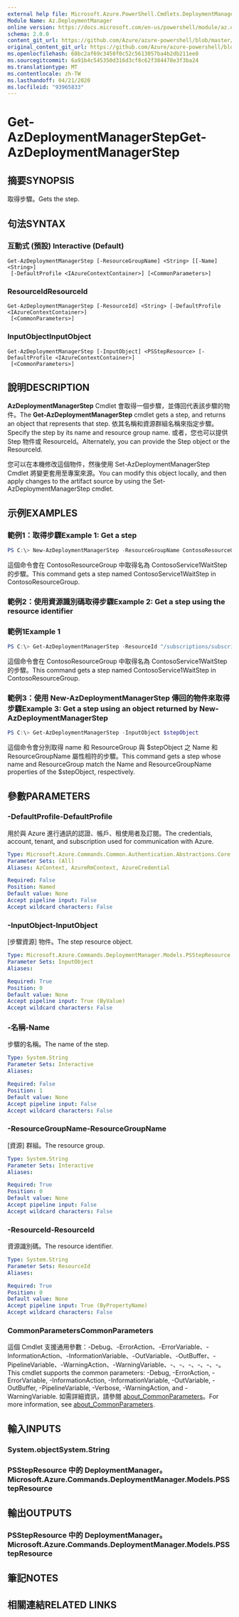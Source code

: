 ```yaml
---
external help file: Microsoft.Azure.PowerShell.Cmdlets.DeploymentManager.dll-Help.xml
Module Name: Az.DeploymentManager
online version: https://docs.microsoft.com/en-us/powershell/module/az.deploymentmanager/get-azdeploymentmanagerstep
schema: 2.0.0
content_git_url: https://github.com/Azure/azure-powershell/blob/master/src/DeploymentManager/DeploymentManager/help/Get-AzDeploymentManagerStep.md
original_content_git_url: https://github.com/Azure/azure-powershell/blob/master/src/DeploymentManager/DeploymentManager/help/Get-AzDeploymentManagerStep.md
ms.openlocfilehash: 68bc2af69c3450f0c52c5613057ba4b2db211ee8
ms.sourcegitcommit: 6a91b4c545350d316d3cf8c62f384478e3f3ba24
ms.translationtype: MT
ms.contentlocale: zh-TW
ms.lasthandoff: 04/21/2020
ms.locfileid: "93965833"
---
```

# <span data-ttu-id="81c1e-101">Get-AzDeploymentManagerStep</span><span class="sxs-lookup"><span data-stu-id="81c1e-101">Get-AzDeploymentManagerStep</span></span>

## <span data-ttu-id="81c1e-102">摘要</span><span class="sxs-lookup"><span data-stu-id="81c1e-102">SYNOPSIS</span></span>
<span data-ttu-id="81c1e-103">取得步驟。</span><span class="sxs-lookup"><span data-stu-id="81c1e-103">Gets the step.</span></span>

## <span data-ttu-id="81c1e-104">句法</span><span class="sxs-lookup"><span data-stu-id="81c1e-104">SYNTAX</span></span>

### <span data-ttu-id="81c1e-105">互動式 (預設) </span><span class="sxs-lookup"><span data-stu-id="81c1e-105">Interactive (Default)</span></span>
```
Get-AzDeploymentManagerStep [-ResourceGroupName] <String> [[-Name] <String>]
 [-DefaultProfile <IAzureContextContainer>] [<CommonParameters>]
```

### <span data-ttu-id="81c1e-106">ResourceId</span><span class="sxs-lookup"><span data-stu-id="81c1e-106">ResourceId</span></span>
```
Get-AzDeploymentManagerStep [-ResourceId] <String> [-DefaultProfile <IAzureContextContainer>]
 [<CommonParameters>]
```

### <span data-ttu-id="81c1e-107">InputObject</span><span class="sxs-lookup"><span data-stu-id="81c1e-107">InputObject</span></span>
```
Get-AzDeploymentManagerStep [-InputObject] <PSStepResource> [-DefaultProfile <IAzureContextContainer>]
 [<CommonParameters>]
```

## <span data-ttu-id="81c1e-108">說明</span><span class="sxs-lookup"><span data-stu-id="81c1e-108">DESCRIPTION</span></span>
<span data-ttu-id="81c1e-109">**AzDeploymentManagerStep** Cmdlet 會取得一個步驟，並傳回代表該步驟的物件。</span><span class="sxs-lookup"><span data-stu-id="81c1e-109">The **Get-AzDeploymentManagerStep** cmdlet gets a step, and returns an object that represents that step.</span></span>
<span data-ttu-id="81c1e-110">依其名稱和資源群組名稱來指定步驟。</span><span class="sxs-lookup"><span data-stu-id="81c1e-110">Specify the step by its name and resource group name.</span></span> <span data-ttu-id="81c1e-111">或者，您也可以提供 Step 物件或 ResourceId。</span><span class="sxs-lookup"><span data-stu-id="81c1e-111">Alternately, you can provide the Step object or the ResourceId.</span></span>

<span data-ttu-id="81c1e-112">您可以在本機修改這個物件，然後使用 Set-AzDeploymentManagerStep Cmdlet 將變更套用至專案來源。</span><span class="sxs-lookup"><span data-stu-id="81c1e-112">You can modify this object locally, and then apply changes to the artifact source by using the Set-AzDeploymentManagerStep cmdlet.</span></span>

## <span data-ttu-id="81c1e-113">示例</span><span class="sxs-lookup"><span data-stu-id="81c1e-113">EXAMPLES</span></span>

### <span data-ttu-id="81c1e-114">範例1：取得步驟</span><span class="sxs-lookup"><span data-stu-id="81c1e-114">Example 1: Get a step</span></span>
```powershell
PS C:\> New-AzDeploymentManagerStep -ResourceGroupName ContosoResourceGroup -Name ContosoService1WaitStep
```

<span data-ttu-id="81c1e-115">這個命令會在 ContosoResourceGroup 中取得名為 ContosoService1WaitStep 的步驟。</span><span class="sxs-lookup"><span data-stu-id="81c1e-115">This command gets a step named ContosoService1WaitStep in ContosoResourceGroup.</span></span>

### <span data-ttu-id="81c1e-116">範例2：使用資源識別碼取得步驟</span><span class="sxs-lookup"><span data-stu-id="81c1e-116">Example 2: Get a step using the resource identifier</span></span>
### <span data-ttu-id="81c1e-117">範例1</span><span class="sxs-lookup"><span data-stu-id="81c1e-117">Example 1</span></span>
```powershell
PS C:\> Get-AzDeploymentManagerStep -ResourceId "/subscriptions/subscriptionId/resourcegroups/ContosoResourceGroup/providers/Microsoft.DeploymentManager/steps/ContosoService1WaitStep"
```

<span data-ttu-id="81c1e-118">這個命令會在 ContosoResourceGroup 中取得名為 ContosoService1WaitStep 的步驟。</span><span class="sxs-lookup"><span data-stu-id="81c1e-118">This command gets a step named ContosoService1WaitStep in ContosoResourceGroup.</span></span>

### <span data-ttu-id="81c1e-119">範例3：使用 New-AzDeploymentManagerStep 傳回的物件來取得步驟</span><span class="sxs-lookup"><span data-stu-id="81c1e-119">Example 3: Get a step using an object returned by New-AzDeploymentManagerStep</span></span>
```powershell
PS C:\> Get-AzDeploymentManagerStep -InputObject $stepObject
```

 <span data-ttu-id="81c1e-120">這個命令會分別取得 name 和 ResourceGroup 與 $stepObject 之 Name 和 ResourceGroupName 屬性相符的步驟。</span><span class="sxs-lookup"><span data-stu-id="81c1e-120">This command gets a step whose name and ResourceGroup match the Name and ResourceGroupName properties of the $stepObject, respectively.</span></span>

## <span data-ttu-id="81c1e-121">參數</span><span class="sxs-lookup"><span data-stu-id="81c1e-121">PARAMETERS</span></span>

### <span data-ttu-id="81c1e-122">-DefaultProfile</span><span class="sxs-lookup"><span data-stu-id="81c1e-122">-DefaultProfile</span></span>
<span data-ttu-id="81c1e-123">用於與 Azure 進行通訊的認證、帳戶、租使用者及訂閱。</span><span class="sxs-lookup"><span data-stu-id="81c1e-123">The credentials, account, tenant, and subscription used for communication with Azure.</span></span>

```yaml
Type: Microsoft.Azure.Commands.Common.Authentication.Abstractions.Core.IAzureContextContainer
Parameter Sets: (All)
Aliases: AzContext, AzureRmContext, AzureCredential

Required: False
Position: Named
Default value: None
Accept pipeline input: False
Accept wildcard characters: False
```

### <span data-ttu-id="81c1e-124">-InputObject</span><span class="sxs-lookup"><span data-stu-id="81c1e-124">-InputObject</span></span>
<span data-ttu-id="81c1e-125">[步驟資源] 物件。</span><span class="sxs-lookup"><span data-stu-id="81c1e-125">The step resource object.</span></span>

```yaml
Type: Microsoft.Azure.Commands.DeploymentManager.Models.PSStepResource
Parameter Sets: InputObject
Aliases:

Required: True
Position: 0
Default value: None
Accept pipeline input: True (ByValue)
Accept wildcard characters: False
```

### <span data-ttu-id="81c1e-126">-名稱</span><span class="sxs-lookup"><span data-stu-id="81c1e-126">-Name</span></span>
<span data-ttu-id="81c1e-127">步驟的名稱。</span><span class="sxs-lookup"><span data-stu-id="81c1e-127">The name of the step.</span></span>

```yaml
Type: System.String
Parameter Sets: Interactive
Aliases:

Required: False
Position: 1
Default value: None
Accept pipeline input: False
Accept wildcard characters: False
```

### <span data-ttu-id="81c1e-128">-ResourceGroupName</span><span class="sxs-lookup"><span data-stu-id="81c1e-128">-ResourceGroupName</span></span>
<span data-ttu-id="81c1e-129">[資源] 群組。</span><span class="sxs-lookup"><span data-stu-id="81c1e-129">The resource group.</span></span>

```yaml
Type: System.String
Parameter Sets: Interactive
Aliases:

Required: True
Position: 0
Default value: None
Accept pipeline input: False
Accept wildcard characters: False
```

### <span data-ttu-id="81c1e-130">-ResourceId</span><span class="sxs-lookup"><span data-stu-id="81c1e-130">-ResourceId</span></span>
<span data-ttu-id="81c1e-131">資源識別碼。</span><span class="sxs-lookup"><span data-stu-id="81c1e-131">The resource identifier.</span></span>

```yaml
Type: System.String
Parameter Sets: ResourceId
Aliases:

Required: True
Position: 0
Default value: None
Accept pipeline input: True (ByPropertyName)
Accept wildcard characters: False
```

### <span data-ttu-id="81c1e-132">CommonParameters</span><span class="sxs-lookup"><span data-stu-id="81c1e-132">CommonParameters</span></span>
<span data-ttu-id="81c1e-133">這個 Cmdlet 支援通用參數：-Debug、-ErrorAction、-ErrorVariable、-InformationAction、-InformationVariable、-OutVariable、-OutBuffer、-PipelineVariable、-WarningAction、-WarningVariable、-、-、-、-、-、-。</span><span class="sxs-lookup"><span data-stu-id="81c1e-133">This cmdlet supports the common parameters: -Debug, -ErrorAction, -ErrorVariable, -InformationAction, -InformationVariable, -OutVariable, -OutBuffer, -PipelineVariable, -Verbose, -WarningAction, and -WarningVariable.</span></span> <span data-ttu-id="81c1e-134">如需詳細資訊，請參閱 [about_CommonParameters](http://go.microsoft.com/fwlink/?LinkID=113216)。</span><span class="sxs-lookup"><span data-stu-id="81c1e-134">For more information, see [about_CommonParameters](http://go.microsoft.com/fwlink/?LinkID=113216).</span></span>

## <span data-ttu-id="81c1e-135">輸入</span><span class="sxs-lookup"><span data-stu-id="81c1e-135">INPUTS</span></span>

### <span data-ttu-id="81c1e-136">System.object</span><span class="sxs-lookup"><span data-stu-id="81c1e-136">System.String</span></span>

### <span data-ttu-id="81c1e-137">PSStepResource 中的 DeploymentManager。</span><span class="sxs-lookup"><span data-stu-id="81c1e-137">Microsoft.Azure.Commands.DeploymentManager.Models.PSStepResource</span></span>

## <span data-ttu-id="81c1e-138">輸出</span><span class="sxs-lookup"><span data-stu-id="81c1e-138">OUTPUTS</span></span>

### <span data-ttu-id="81c1e-139">PSStepResource 中的 DeploymentManager。</span><span class="sxs-lookup"><span data-stu-id="81c1e-139">Microsoft.Azure.Commands.DeploymentManager.Models.PSStepResource</span></span>

## <span data-ttu-id="81c1e-140">筆記</span><span class="sxs-lookup"><span data-stu-id="81c1e-140">NOTES</span></span>

## <span data-ttu-id="81c1e-141">相關連結</span><span class="sxs-lookup"><span data-stu-id="81c1e-141">RELATED LINKS</span></span>
